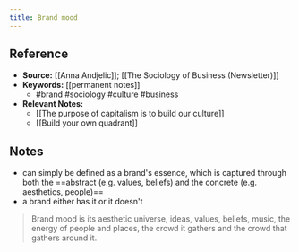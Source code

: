 ```yaml
---
title: Brand mood
---
```

## Reference
- **Source:** [[Anna Andjelic]]; [[The Sociology of Business (Newsletter)]]
- **Keywords:** [[permanent notes]]
	- #brand #sociology #culture #business
- **Relevant Notes:**
	- [[The purpose of capitalism is to build our culture]]
	- [[Build your own quadrant]]
## Notes
 - can simply be defined as a brand's essence, which is captured through both the ==abstract (e.g. values, beliefs) and the concrete (e.g. aesthetics, people)==
 - a brand either has it or it doesn't
> Brand mood is its aesthetic universe, ideas, values, beliefs, music, the energy of people and places, the crowd it gathers and the crowd that gathers around it.